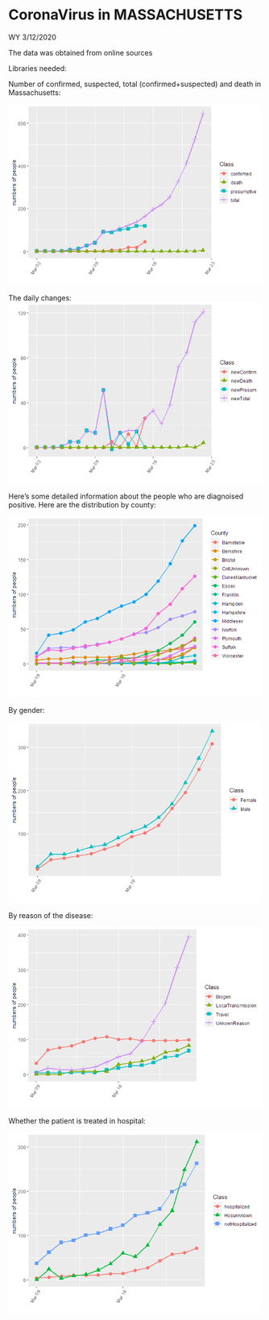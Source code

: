 CoronaVirus in MASSACHUSETTS
================
WY
3/12/2020

The data was obtained from online sources

Libraries needed:

Number of confirmed, suspected, total (confirmed+suspected) and death in
Massachusetts:

![](Report_MA_files/figure-gfm/plotting-1.png)<!-- -->

The daily changes:
![](Report_MA_files/figure-gfm/plotting%20for%20daily%20changes-1.png)<!-- -->

Here’s some detailed information about the people who are diagnoised
positive. Here are the distribution by county:

![](Report_MA_files/figure-gfm/unnamed-chunk-1-1.png)<!-- -->

By gender:

![](Report_MA_files/figure-gfm/unnamed-chunk-2-1.png)<!-- -->

By reason of the disease:

![](Report_MA_files/figure-gfm/unnamed-chunk-3-1.png)<!-- -->

Whether the patient is treated in hospital:

![](Report_MA_files/figure-gfm/unnamed-chunk-4-1.png)<!-- -->
